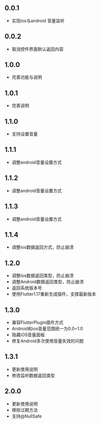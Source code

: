 ## 0.0.1
* 实现ios与android 音量监听

## 0.0.2
* 取消控件界面默认返回内容

## 1.0.0
* 完善功能与说明

## 1.0.1
* 完善说明

## 1.1.0
* 支持设置音量

## 1.1.1
* 调整android音量设置方式

## 1.1.2
* 调整android音量设置方式

## 1.1.3
* 调整android音量设置方式

## 1.1.4
* 调整ios数据返回方式，防止崩溃

## 1.2.0
* 调整ios数据返回类型，防止崩溃
* 调整Android数据返回类型，防止崩溃
* 返回系统版本号
* 使用Flutter1.17重新生成插件，支撑最新版本

## 1.3.0
* 兼容FlutterPlugin插件方式
* Android和ios音量范围统一为0.0~1.0
* 隐藏iOS音量面板
* 修复Android多次使用音量失效的问题

## 1.3.1
* 更新使用说明
* 修改监听数据返回类型

## 2.0.0
* 更新使用说明
* 移除过期方法
* 支持@NullSafe
